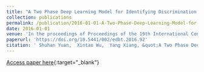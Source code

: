 ```yaml
---
title: "A Two Phase Deep Learning Model for Identifying Discrimination from Tweets"
collection: publications
permalink: /publication/2016-01-01-A-Two-Phase-Deep-Learning-Model-for-Identifying-Discrimination-from-Tweets/
date: 2016-01-01
venue: 'In the proceedings of Proceedings of the 19th International Conference on Extending Database Technology, EDBT 2016'
paperurl: 'https://doi.org/10.5441/002/edbt.2016.92'
citation: ' Shuhan Yuan,  Xintao Wu,  Yang Xiang, &quot;A Two Phase Deep Learning Model for Identifying Discrimination from Tweets.&quot; In the proceedings of Proceedings of the 19th International Conference on Extending Database Technology, EDBT 2016, 2016.'
---
```

[Access paper here](https://doi.org/10.5441/002/edbt.2016.92){:target="_blank"}
